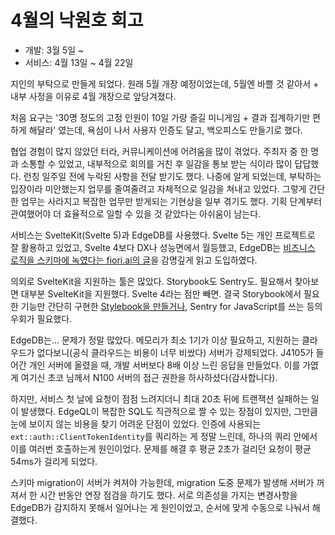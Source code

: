 4월의 낙원호 회고
===

- 개발: 3월 5일 ~
- 서비스: 4월 13일 ~ 4월 22일

지인의 부탁으로 만들게 되었다. 원래 5월 개장 예정이었는데, 5월엔 바쁠 것 같아서 + 내부 사정을 이유로 4월 개장으로 앞당겨졌다.

처음 요구는 '30명 정도의 고정 인원이 10일 가량 즐길 미니게임 + 결과 집계하기만 편하게 해달라' 였는데, 욕심이 나서 사용자 인증도 달고, 백오피스도 만들기로 했다.

협업 경험이 많지 않았던 터라, 커뮤니케이션에 어려움을 많이 겪었다. 주최자 중 한 명과 소통할 수 있었고, 내부적으로 회의를 거친 후 일감을 통보 받는 식이라 많이 답답했다. 런칭 일주일 전에 누락된 사항을 전달 받기도 했다. 나중에 알게 되었는데, 부탁하는 입장이라 미안했는지 업무를 줄여줄려고 자체적으로 일감을 쳐내고 있었다. 그렇게 간단한 업무는 사라지고 복잡한 업무만 받게되는 기현상을 일부 겪기도 했다. 기획 단계부터 관여했어야 더 효율적으로 일할 수 있을 것 같았다는 아쉬움이 남는다.

서비스는 SvelteKit(Svelte 5)과 EdgeDB를 사용했다. Svelte 5는 개인 프로젝트로 잘 활용하고 있었고, Svelte 4보다 DX나 성능면에서 월등했고, EdgeDB는 [비즈니스 로직을 스키마에 녹였다는 fiori.ai의 글](https://www.edgedb.com/blog/why-putting-logic-in-your-database-is-pretty-great-with-fiori-ai)을 감명깊게 읽고 도입하였다.

의외로 SvelteKit을 지원하는 툴은 많았다. Storybook도 Sentry도. 필요해서 찾아보면 대부분 SvelteKit을 지원했다. Svelte 4라는 점만 빼면. 결국 Storybook에서 필요한 기능만 간단히 구현한 [Stylebook을 만들거나](https://x.com/tnRaro/status/1774110029114909124), Sentry for JavaScript를 쓰는 등의 우회가 필요했다.

EdgeDB는... 문제가 정말 많았다. 메모리가 최소 1기가 이상 필요하고, 지원하는 클라우드가 없다보니(공식 클라우드는 비용이 너무 비쌌다) 서버가 강제되었다. J4105가 들어간 개인 서버에 올렸을 때, 개발 서버보다 8배 이상 느린 응답을 만들었다. 이를 가엾게 여기신 초코 님께서 N100 서버의 접근 권한을 하사하셨다(감사합니다).

하지만, 서비스 첫 날에 요청이 점점 느려지더니 최대 20초 뒤에 트랜잭션 실패하는 일이 발생했다. EdgeQL이 복잡한 SQL도 직관적으로 짤 수 있는 장점이 있지만, 그만큼 눈에 보이지 않는 비용을 찾기 어려운 단점이 있었다. 인증에 사용되는 `ext::auth::ClientTokenIdentity`를 쿼리하는 게 정말 느린데, 하나의 쿼리 안에서 이를 여러번 호출하는게 원인이었다. 문제를 해결 후 평균 2초가 걸리던 요청이 평균 54ms가 걸리게 되었다.

스키마 migration이 서버가 켜져야 가능한데, migration 도중 문제가 발생해 서버가 꺼져서 한 시간 반동안 연장 점검을 하기도 했다. 서로 의존성을 가지는 변경사항을 EdgeDB가 감지하지 못해서 일어나는 게 원인이었고, 순서에 맞게 수동으로 나눠서 해결했다.